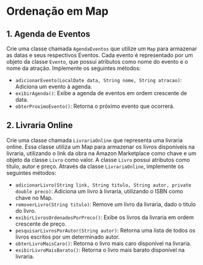 # Ordenação em Map
## 1. Agenda de Eventos
   Crie uma classe chamada `AgendaEventos` que utilize um `Map` para armazenar as datas e seus respectivos Eventos. Cada evento é representado por um objeto da classe `Evento`, que possui atributos como nome do evento e o nome da atração. Implemente os seguintes métodos:

- `adicionarEvento(LocalDate data, String nome, String atracao)`: Adiciona um evento à agenda.
- `exibirAgenda()`: Exibe a agenda de eventos em ordem crescente de data.
- `obterProximoEvento()`: Retorna o próximo evento que ocorrerá.
## 2. Livraria Online
   Crie uma classe chamada `LivrariaOnline` que representa uma livraria online. Essa classe utiliza um Map para armazenar os livros disponíveis na livraria, utilizando o link da obra na Amazon Marketplace como chave e um objeto da classe `Livro` como valor. A classe `Livro` possui atributos como título, autor e preço. Através da classe `LivrariaOnline`, implemente os seguintes métodos:

- `adicionarLivro(String link, String titulo, String autor, private double preco)`: Adiciona um livro à livraria, utilizando o ISBN como chave no Map.
- `removerLivro(String titulo)`: Remove um livro da livraria, dado o titulo do livro.
- `exibirLivrosOrdenadosPorPreco()`: Exibe os livros da livraria em ordem crescente de preço.
- `pesquisarLivrosPorAutor(String autor)`: Retorna uma lista de todos os livros escritos por um determinado autor.
- `obterLivroMaisCaro()`: Retorna o livro mais caro disponível na livraria.
- `exibirLivroMaisBarato()`: Retorna o livro mais barato disponível na livraria.